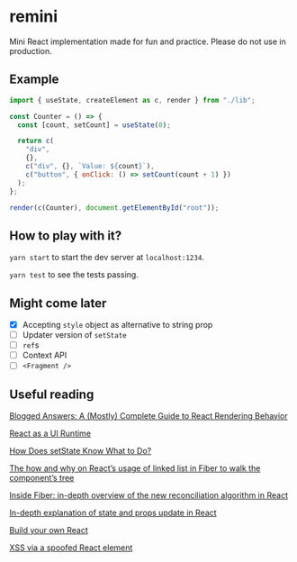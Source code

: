 # remini

Mini React implementation made for fun and practice. Please do not use in production.

## Example

```js
import { useState, createElement as c, render } from "./lib";

const Counter = () => {
  const [count, setCount] = useState(0);

  return c(
    "div",
    {},
    c("div", {}, `Value: ${count}`),
    c("button", { onClick: () => setCount(count + 1) })
  );
};

render(c(Counter), document.getElementById("root"));
```

## How to play with it?

`yarn start` to start the dev server at `localhost:1234`.

`yarn test` to see the tests passing.

## Might come later
- [x] Accepting `style` object as alternative to string prop
- [ ] Updater version of `setState`
- [ ] `ref`s
- [ ] Context API
- [ ] `<Fragment />`

## Useful reading

[Blogged Answers: A (Mostly) Complete Guide to React Rendering Behavior](https://blog.isquaredsoftware.com/2020/05/blogged-answers-a-mostly-complete-guide-to-react-rendering-behavior/)

[React as a UI Runtime
](https://overreacted.io/react-as-a-ui-runtime/)

[How Does setState Know What to Do?
](https://overreacted.io/how-does-setstate-know-what-to-do/)

[The how and why on React’s usage of linked list in Fiber to walk the component’s tree](https://indepth.dev/posts/1007/the-how-and-why-on-reacts-usage-of-linked-list-in-fiber-to-walk-the-components-tree)

[Inside Fiber: in-depth overview of the new reconciliation algorithm in React](https://indepth.dev/posts/1008/inside-fiber-in-depth-overview-of-the-new-reconciliation-algorithm-in-react)

[In-depth explanation of state and props update in React
](https://indepth.dev/posts/1009/in-depth-explanation-of-state-and-props-update-in-react)

[Build your own React](https://pomb.us/build-your-own-react/)

[XSS via a spoofed React element](http://danlec.com/blog/xss-via-a-spoofed-react-element)
